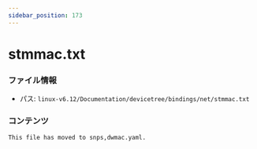 ```yaml
---
sidebar_position: 173
---
```

# stmmac.txt

### ファイル情報

- パス: `linux-v6.12/Documentation/devicetree/bindings/net/stmmac.txt`

### コンテンツ

```txt
This file has moved to snps,dwmac.yaml.

```
